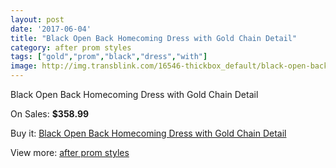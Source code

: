 ```yaml
---
layout: post
date: '2017-06-04'
title: "Black Open Back Homecoming Dress with Gold Chain Detail"
category: after prom styles
tags: ["gold","prom","black","dress","with"]
image: http://img.transblink.com/16546-thickbox_default/black-open-back-homecoming-dress-with-gold-chain-detail.jpg
---
```

Black Open Back Homecoming Dress with Gold Chain Detail

On Sales: **$358.99**
<a href="https://www.transblink.com/en/after-prom-styles/5232-black-open-back-homecoming-dress-with-gold-chain-detail.html"><amp-img layout="responsive" width="600" height="600" src="//img.transblink.com/16546-thickbox_default/black-open-back-homecoming-dress-with-gold-chain-detail.jpg" alt="Black Open Back Homecoming Dress with Gold Chain Detail 0" /></a>
<a href="https://www.transblink.com/en/after-prom-styles/5232-black-open-back-homecoming-dress-with-gold-chain-detail.html"><amp-img layout="responsive" width="600" height="600" src="//img.transblink.com/16548-thickbox_default/black-open-back-homecoming-dress-with-gold-chain-detail.jpg" alt="Black Open Back Homecoming Dress with Gold Chain Detail 1" /></a>
<a href="https://www.transblink.com/en/after-prom-styles/5232-black-open-back-homecoming-dress-with-gold-chain-detail.html"><amp-img layout="responsive" width="600" height="600" src="//img.transblink.com/16547-thickbox_default/black-open-back-homecoming-dress-with-gold-chain-detail.jpg" alt="Black Open Back Homecoming Dress with Gold Chain Detail 2" /></a>

Buy it: [Black Open Back Homecoming Dress with Gold Chain Detail](https://www.transblink.com/en/after-prom-styles/5232-black-open-back-homecoming-dress-with-gold-chain-detail.html "Black Open Back Homecoming Dress with Gold Chain Detail")

View more: [after prom styles](https://www.transblink.com/en/55-after-prom-styles "after prom styles")